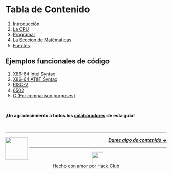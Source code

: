 # Tabla de Contenido

1. [Introducción](/es/guia/programar/introduccion.md)
1. [La CPU](/es/guia/cpu/cpu.md)
2. [Programar](/guide/writing-code/multitude.md)
3. [La Seccion de Matématicas](/guide/math/number-systems.md)
4. [Fuentes](/guide/resources.md)

## Ejemplos funcionales de código

1. [X86-64 Intel Syntax](/code/x86-intel/)
1. [X86-64 AT&T Syntax](/code/x86-AT&T/)
1. [RISC-V](/code/riscv/)
1. [6502](/code/6502/)
1. [C (For comparison purposes)](/code/c/)

<br />

**¡Un agradecimiento a todos los [colaboradores](https://github.com/hackclub/some-assembly-required/blob/main/guide/contributors.md) de esta guía!**

<br />

---

<a href="https://github.com/hackclub/some-assembly-required">
  <picture>
    <source media="(prefers-color-scheme: dark)" srcset="https://cloud-c4m75tmer-hack-club-bot.vercel.app/0back.svg">
    <img align="left" width="70" src="https://cloud-c4m75tmer-hack-club-bot.vercel.app/0back.svg" />
  </picture>
</a>

<p align="right">
  <em>
    <b>
      <a href="/es/guía/introducción.md">
        Dame algo de contenido →
      </a>
    </b>
  </em>
</p>

---

<p align="center">
  <a href="https://hackclub.com/">
    <img width="35" src="https://cloud-l0g1cgz4b-hack-club-bot.vercel.app/0h.png"><br/>
    Hecho con amor por Hack Club
  </a>
</p>
